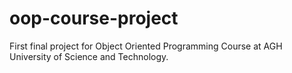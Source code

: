 # oop-course-project
First final project for Object Oriented Programming Course at AGH University of Science and Technology.
